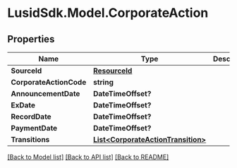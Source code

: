 # LusidSdk.Model.CorporateAction
## Properties

Name | Type | Description | Notes
------------ | ------------- | ------------- | -------------
**SourceId** | [**ResourceId**](ResourceId.md) |  | 
**CorporateActionCode** | **string** |  | 
**AnnouncementDate** | **DateTimeOffset?** |  | [optional] 
**ExDate** | **DateTimeOffset?** |  | [optional] 
**RecordDate** | **DateTimeOffset?** |  | [optional] 
**PaymentDate** | **DateTimeOffset?** |  | [optional] 
**Transitions** | [**List&lt;CorporateActionTransition&gt;**](CorporateActionTransition.md) |  | [optional] 

[[Back to Model list]](../README.md#documentation-for-models) [[Back to API list]](../README.md#documentation-for-api-endpoints) [[Back to README]](../README.md)

